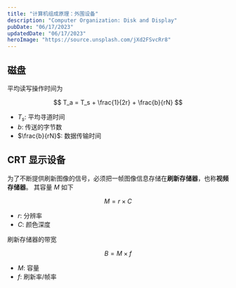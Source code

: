 ```yaml
---
title: "计算机组成原理：外围设备"
description: "Computer Organization: Disk and Display"
pubDate: "06/17/2023"
updatedDate: "06/17/2023"
heroImage: "https://source.unsplash.com/jXd2FSvcRr8"
---
```


## 磁盘

平均读写操作时间为

$$
T_a = T_s + \frac{1}{2r} + \frac{b}{rN}
$$

- $T_s$: 平均寻道时间
- $b$: 传送的字节数
- $\frac{b}{rN}$: 数据传输时间

## CRT 显示设备

为了不断提供刷新图像的信号，必须把一帧图像信息存储在**刷新存储器**，也称**视频存储器**。
其容量 $M$ 如下

$$
M = r \times C
$$

- $r$: 分辨率
- $C$: 颜色深度

刷新存储器的带宽

$$
B = M \times f
$$

- $M$: 容量
- $f$: 刷新率/帧率
